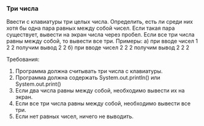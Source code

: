 
### Три числа

Ввести с клавиатуры три целых числа. Определить, есть ли среди них хотя бы одна пара равных между собой чисел.
Если такая пара существует, вывести на экран числа через пробел. Если все три числа равны между собой, то вывести все три.
Примеры:
а) при вводе чисел
1 2 2
получим вывод
2 2
б) при вводе чисел
2 2 2
получим вывод
2 2 2


Требования:
1.	Программа должна считывать три числа c клавиатуры.
2.	Программа должна содержать System.out.println() или System.out.print()
3.	Если два числа равны между собой, необходимо вывести их на экран.
4.	Если все три числа равны между собой, необходимо вывести все три.
5.	Если нет равных чисел, ничего не выводить.



